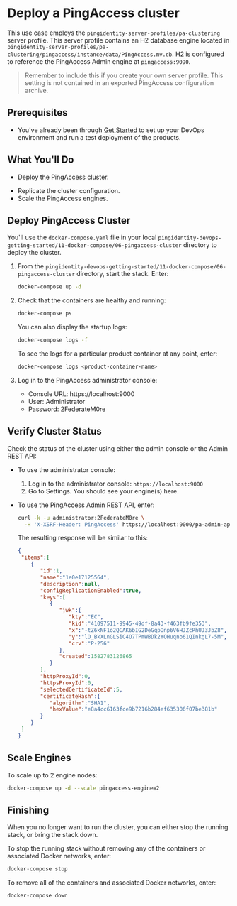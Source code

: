 # Deploy a PingAccess cluster

This use case employs the `pingidentity-server-profiles/pa-clustering` server profile. This server profile contains an H2 database engine located in `pingidentity-server-profiles/pa-clustering/pingaccess/instance/data/PingAccess.mv.db`. H2 is configured to reference the PingAccess Admin engine at `pingaccess:9090`.

> Remember to include this if you create your own server profile. This setting is not contained in an exported PingAccess configuration archive.

## Prerequisites

* You've already been through [Get Started](getStarted.md) to set up your DevOps environment and run a test deployment of the products.

## What You'll Do

* Deploy the PingAccess cluster.
<!-- * Verify the cluster status. -->
* Replicate the cluster configuration.
* Scale the PingAccess engines.

## Deploy PingAccess Cluster

You'll use the `docker-compose.yaml` file in your local `pingidentity-devops-getting-started/11-docker-compose/06-pingaccess-cluster` directory to deploy the cluster.

1. From the `pingidentity-devops-getting-started/11-docker-compose/06-pingaccess-cluster` directory, start the stack. Enter:

      ```sh
      docker-compose up -d
      ```

1. Check that the containers are healthy and running:

      ```sh
      docker-compose ps
      ```

      You can also display the startup logs:

      ```sh
      docker-compose logs -f
      ```

      To see the logs for a particular product container at any point, enter:

      ```sh
      docker-compose logs <product-container-name>
      ```

1. Log in to the PingAccess administrator console:

      * Console URL: https://localhost:9000
      * User: Administrator
      * Password: 2FederateM0re

## Verify Cluster Status

Check the status of the cluster using either the admin console or the Admin REST API:

* To use the administrator console:

  1. Log in to the administrator console: `https://localhost:9000`
  1. Go to Settings. You should see your engine(s) here.

* To use the PingAccess Admin REST API, enter:

  ```bash
  curl -k -u administrator:2FederateM0re \
    -H 'X-XSRF-Header: PingAccess' https://localhost:9000/pa-admin-api/v3/engines
  ```

  The resulting response will be similar to this:

  ```json
  {
   "items":[
      {
         "id":1,
         "name":"1e0e17125564",
         "description":null,
         "configReplicationEnabled":true,
         "keys":[
            {
               "jwk":{
                  "kty":"EC",
                  "kid":"41097511-9945-49df-8a43-f463fb9fe353",
                  "x":"-tZ6kNF1o2QCAK6bIG2DeGqpOnp6V6HJZcPhUJ3JbZ8",
                  "y":"lO_BkXLnGLSiC4O7TPmWBDk2YOHuqno61QInkgL7-5M",
                  "crv":"P-256"
               },
               "created":1582783126865
            }
         ],
         "httpProxyId":0,
         "httpsProxyId":0,
         "selectedCertificateId":5,
         "certificateHash":{
            "algorithm":"SHA1",
            "hexValue":"e8a4cc6163fce9b7216b284ef635306f07be381b"
         }
      }
   ]
  }
  ```

<!-- TODO: FIXME - commented all this out as I don't think it is accurate.

## Replicate the cluster configuration

Replicate configuration across the cluster using the either the PingAccess administrator console or the PingAccess Admin REST API:

* To use the administrator console:

  1. Log in to the administrator console: `https://localhost:9000`.
  2. Go to Settings

 * To use the PingAccess Admin REST API, enter:

  ```bash
  curl -k -u administrator:2FederateM0re -H 'X-XSRF-Header: PingAccess' https://localhost:9000/pa-admin-api/v3/engines
  ```

  The resulting response will be similar to this:

  ```json
  {"resultId":"success","message":"Operation succeeded."}
  ``` -->

## Scale Engines

To scale up to 2 engine nodes:

```sh
docker-compose up -d --scale pingaccess-engine=2
```

## Finishing

When you no longer want to run the cluster, you can either stop the running stack, or bring the stack down.

To stop the running stack without removing any of the containers or associated Docker networks, enter:

```sh
docker-compose stop
```

To remove all of the containers and associated Docker networks, enter:

```sh
docker-compose down
```
